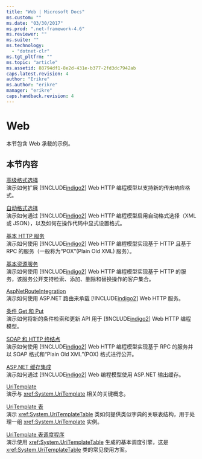 ```yaml
---
title: "Web | Microsoft Docs"
ms.custom: ""
ms.date: "03/30/2017"
ms.prod: ".net-framework-4.6"
ms.reviewer: ""
ms.suite: ""
ms.technology: 
  - "dotnet-clr"
ms.tgt_pltfrm: ""
ms.topic: "article"
ms.assetid: 88794df1-8e2d-431e-b377-2fd3dc7942ab
caps.latest.revision: 4
author: "Erikre"
ms.author: "erikre"
manager: "erikre"
caps.handback.revision: 4
---
```

# Web
本节包含 Web 承载的示例。  
  
## 本节内容  
 [高级格式选择](../../../../docs/framework/wcf/samples/advanced-format-selection.md)  
 演示如何扩展 [!INCLUDE[indigo2](../../../../includes/indigo2-md.md)] Web HTTP 编程模型以支持新的传出响应格式。  
  
 [自动格式选择](../../../../docs/framework/wcf/samples/automatic-format-selection.md)  
 演示如何通过 [!INCLUDE[indigo2](../../../../includes/indigo2-md.md)] Web HTTP 编程模型启用自动格式选择（XML 或 JSON），以及如何在操作代码中显式设置格式。  
  
 [基本 HTTP 服务](../../../../docs/framework/wcf/samples/basic-http-service.md)  
 演示如何使用 [!INCLUDE[indigo2](../../../../includes/indigo2-md.md)] Web HTTP 编程模型实现基于 HTTP 且基于 RPC 的服务（一般称为“POX”\(Plain Old XML\) 服务）。  
  
 [基本资源服务](../../../../docs/framework/wcf/samples/basic-resource-service.md)  
 演示如何使用 [!INCLUDE[indigo2](../../../../includes/indigo2-md.md)] Web HTTP 编程模型实现基于 HTTP 的服务，该服务公开支持检索、添加、删除和替换操作的客户集合。  
  
 [AspNetRouteIntegration](../../../../docs/framework/wcf/samples/aspnetrouteintegration.md)  
 演示如何使用 ASP.NET 路由来承载 [!INCLUDE[indigo2](../../../../includes/indigo2-md.md)] Web HTTP 服务。  
  
 [条件 Get 和 Put](../../../../docs/framework/wcf/samples/conditional-get-and-put.md)  
 演示如何将新的条件检索和更新 API 用于 [!INCLUDE[indigo2](../../../../includes/indigo2-md.md)] Web HTTP 编程模型。  
  
 [SOAP 和 HTTP 终结点](../../../../docs/framework/wcf/samples/soap-and-http-endpoints.md)  
 演示如何使用 [!INCLUDE[indigo2](../../../../includes/indigo2-md.md)] Web HTTP 编程模型实现基于 RPC 的服务并以 SOAP 格式和“Plain Old XML”\(POX\) 格式进行公开。  
  
 [ASP.NET 缓存集成](../../../../docs/framework/wcf/samples/aspnet-caching-integration.md)  
 演示如何通过 [!INCLUDE[indigo2](../../../../includes/indigo2-md.md)] Web 编程模型使用 ASP.NET 输出缓存。  
  
 [UriTemplate](../../../../docs/framework/wcf/samples/uritemplate-sample.md)  
 演示与 <xref:System.UriTemplate> 相关的关键概念。  
  
 [UriTemplate 表](../../../../docs/framework/wcf/samples/uritemplate-table-sample.md)  
 演示 <xref:System.UriTemplateTable> 类如何提供类似字典的关联表结构，用于处理一组 <xref:System.UriTemplate> 实例。  
  
 [UriTemplate 表调度程序](../../../../docs/framework/wcf/samples/uritemplate-table-dispatcher-sample.md)  
 演示使用 <xref:System.UriTemplateTable> 生成的基本调度引擎，这是 <xref:System.UriTemplateTable> 类的常见使用方案。
